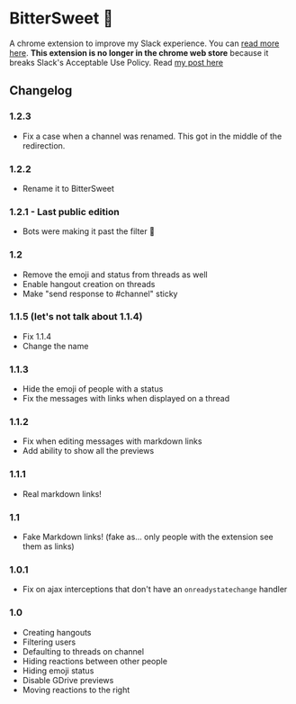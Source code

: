 # BitterSweet :unicorn:

A chrome extension to improve my Slack experience. You can [read more here](https://g3rv4.com/2018/08/betterslack). **This extension is no longer in the chrome web store** because it breaks Slack's Acceptable Use Policy. Read [my post here](https://g3rv4.com/2018/08/bye-bye-betterslack)

## Changelog

### 1.2.3

* Fix a case when a channel was renamed. This got in the middle of the redirection.

### 1.2.2

* Rename it to BitterSweet

### 1.2.1 - Last public edition

* Bots were making it past the filter :facepalm:

### 1.2

* Remove the emoji and status from threads as well
* Enable hangout creation on threads
* Make "send response to #channel" sticky

### 1.1.5 (let's not talk about 1.1.4)

* Fix 1.1.4
* Change the name

### 1.1.3

* Hide the emoji of people with a status
* Fix the messages with links when displayed on a thread

### 1.1.2

* Fix when editing messages with markdown links
* Add ability to show all the previews

### 1.1.1

* Real markdown links!

### 1.1

* Fake Markdown links! (fake as... only people with the extension see them as links)

### 1.0.1

* Fix on ajax interceptions that don't have an `onreadystatechange` handler

### 1.0

* Creating hangouts
* Filtering users
* Defaulting to threads on channel
* Hiding reactions between other people
* Hiding emoji status
* Disable GDrive previews
* Moving reactions to the right